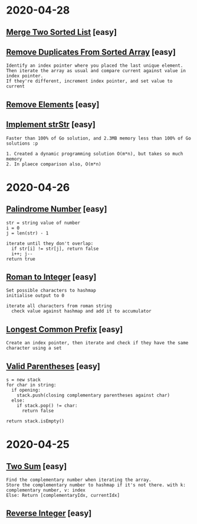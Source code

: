 # 2020-04-28
## [Merge Two Sorted List](https://leetcode.com/problems/merge-two-sorted-lists/submissions/) [easy]

## [Remove Duplicates From Sorted Array](https://leetcode.com/problems/remove-duplicates-from-sorted-array/) [easy]
```
Identify an index pointer where you placed the last unique element.
Then iterate the array as usual and compare current against value in index pointer.
If they're different, increment index pointer, and set value to current
```

## [Remove Elements](https://leetcode.com/problems/remove-element) [easy]

## [Implement strStr](https://leetcode.com/problems/implement-strstr/) [easy]
```
Faster than 100% of Go solution, and 2.3MB memory less than 100% of Go solutions :p

1. Created a dynamic programming solution O(m*n), but takes so much memory
2. In plaece comparison also, O(m*n)
```

# 2020-04-26
## [Palindrome Number](https://leetcode.com/problems/palindrome-number/) [easy]
```
str = string value of number
i = 0
j = len(str) - 1

iterate until they don't overlap:
  if str[i] != str[j], return false
  i++; j--
return true
```

## [Roman to Integer](https://leetcode.com/problems/roman-to-integer/) [easy]
```
Set possible characters to hashmap
initialise output to 0

iterate all characters from roman string
  check value against hashmap and add it to accumulator
```

## [Longest Common Prefix](https://leetcode.com/problems/longest-common-prefix/) [easy]
```
Create an index pointer, then iterate and check if they have the same character using a set
```

## [Valid Parentheses](https://leetcode.com/problems/valid-parentheses/) [easy]
```
s = new stack
for char in string:
  if opening:
    stack.push(closing complementary parentheses against char)
  else:
    if stack.pop() != char:
      return false

return stack.isEmpty()
```

# 2020-04-25
## [Two Sum](https://leetcode.com/problems/two-sum/) [easy]
```
Find the complementary number when iterating the array.
Store the complementary number to hashmap if it's not there. with k: complementary number, v: index
Else: Return [complementaryIdx, currentIdx]
```

## [Reverse Integer](https://leetcode.com/problems/reverse-integer/) [easy]
```
```


